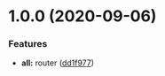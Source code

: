 # 1.0.0 (2020-09-06)


### Features

* **all:** router ([dd1f977](https://github.com/tqma113/torch-router/commit/dd1f97783b25e33870cbe5d7f98af54de9cbd8bc))



